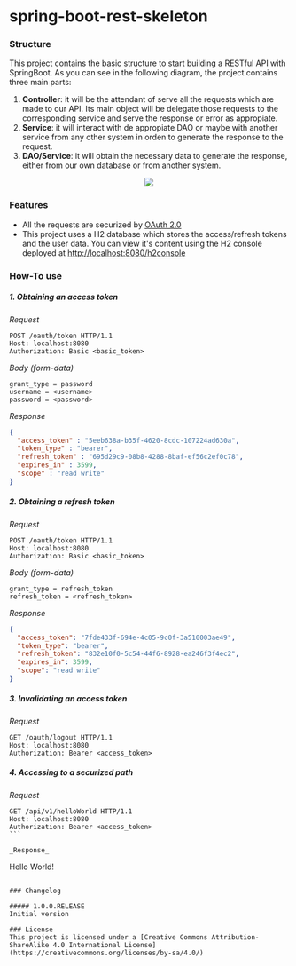 # spring-boot-rest-skeleton

### Structure

This project contains the basic structure to start building a RESTful API with SpringBoot. As you can see in the following diagram, the project contains three main parts:

1. **Controller**: it will be the attendant of serve all the requests which are made to our API. Its main object will be delegate those requests to the corresponding service and serve the response or error as appropiate.
2. **Service**: it will interact with de appropiate DAO or maybe with another service from any other system in orden to generate the response to the request.
3. **DAO/Service**: it will obtain the necessary data to generate the response, either from our own database or from another system.

<p align="center">
<img src="https://cloud.githubusercontent.com/assets/6959226/15093182/ed29ef6e-147f-11e6-993f-4882fb9533a4.png">
</p>

### Features
* All the requests are securized by [OAuth 2.0](http://oauth.net/2/)
* This project uses a H2 database which stores the access/refresh tokens and the user data. You can view it's content using the H2 console deployed at [http://localhost:8080/h2console](http://localhost:8080/h2console)

### How-To use

##### 1. Obtaining an access token
_Request_
````
POST /oauth/token HTTP/1.1
Host: localhost:8080
Authorization: Basic <basic_token>
````

_Body (form-data)_
```
grant_type = password
username = <username>
password = <password>
````

_Response_
```json
{
  "access_token" : "5eeb638a-b35f-4620-8cdc-107224ad630a",
  "token_type" : "bearer",
  "refresh_token" : "695d29c9-08b8-4288-8baf-ef56c2ef0c78",
  "expires_in" : 3599,
  "scope" : "read write"
}
```
##### 2. Obtaining a refresh token
_Request_
````
POST /oauth/token HTTP/1.1
Host: localhost:8080
Authorization: Basic <basic_token>
````

_Body (form-data)_
```
grant_type = refresh_token
refresh_token = <refresh_token>
````

_Response_
```json
{
  "access_token": "7fde433f-694e-4c05-9c0f-3a510003ae49",
  "token_type": "bearer",
  "refresh_token": "832e10f0-5c54-44f6-8928-ea246f3f4ec2",
  "expires_in": 3599,
  "scope": "read write"
}
```

##### 3. Invalidating an access token

_Request_
```
GET /oauth/logout HTTP/1.1
Host: localhost:8080
Authorization: Bearer <access_token>
```

##### 4. Accessing to a securized path
_Request_
````
GET /api/v1/helloWorld HTTP/1.1
Host: localhost:8080
Authorization: Bearer <access_token>
```

_Response_
````
Hello World!
```

### Changelog

##### 1.0.0.RELEASE
Initial version

### License
This project is licensed under a [Creative Commons Attribution-ShareAlike 4.0 International License](https://creativecommons.org/licenses/by-sa/4.0/)
